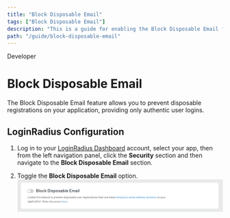 ```yaml
---
title: "Block Disposable Email"
tags: ["Block Disposable Email"]
description: "This is a guide for enabling the Block Disposable Email feature."
path: "/guide/block-disposable-email"
---
```


<span class="developer plan-tag">Developer</span>

# Block Disposable Email
The Block Disposable Email feature allows you to prevent disposable registrations on your application, providing only authentic user logins.

## LoginRadius Configuration

1. Log in to your <a href="https://dashboard.loginradius.com/dashboard" target="_blank">LoginRadius Dashboard</a> account, select your app, then from the left navigation panel, click the **Security** section and then navigate to the **Block Disposable Email** section.

2. Toggle the **Block Disposable Email** option.
   ![Block Disposable](block-disposable.png "image_tooltip")

